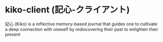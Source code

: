 # kiko-client (記心-クライアント)
記心 (Kiko) is a reflective memory-based journal that guides one to cultivate a deep connection with oneself by rediscovering their past to enlighten their present

